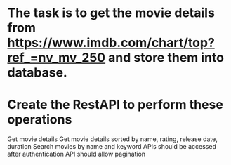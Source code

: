 # The task is to get the movie details  from https://www.imdb.com/chart/top?ref_=nv_mv_250 and store them into database.
# Create the RestAPI to perform these operations
  Get movie details
  Get movie details sorted by name, rating, release date, duration
  Search movies by name and keyword
  APIs should be accessed after authentication
  API should allow pagination
